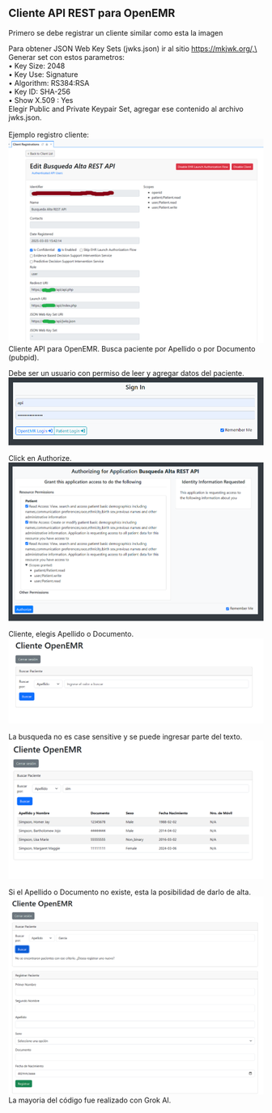 ## Cliente API REST para OpenEMR

Primero se debe registrar un cliente similar como esta la imagen

Para obtener JSON Web Key Sets (jwks.json) ir al sitio https://mkjwk.org/,\
Generar set con estos parametros:\
• Key Size: 2048\
• Key Use: Signature\
• Algorithm: RS384:RSA\
• Key ID: SHA-256\
• Show X.509 : Yes\
Elegir Public and Private Keypair Set, agregar ese contenido al archivo jwks.json.\
<br/>
Ejemplo registro cliente:
![Registro](image.png)
Cliente API para OpenEMR. Busca paciente por Apellido o por Documento (pubpid).

Debe ser un usuario con permiso de leer y agregar datos del paciente.
![Login](login.png)

Click en Authorize.
![Authorize](authorize.png)

Cliente, elegis Apellido o Documento.
![Inicio-Cliente](inicio-cliente.png)

La busqueda no es case sensitive y se puede ingresar parte del texto.
![Busqueda](busqueda.png)

Si el Apellido o Documento no existe, esta la posibilidad de darlo de alta. 
![Alta](alta.png)
<br/>
La mayoria del código fue realizado con Grok AI.
